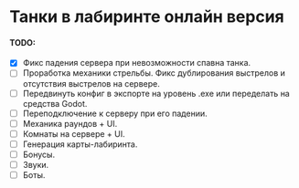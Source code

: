 # Танки в лабиринте онлайн версия

#### TODO:
- [x] Фикс падения сервера при невозможности спавна танка.
- [ ] Проработка механики стрельбы. Фикс дублирования выстрелов и отсутствия выстрелов на сервере.
- [ ] Передвинуть конфиг в экспорте на уровень .exe или переделать на средства Godot.
- [ ] Переподключение к серверу при его падении.
- [ ] Механика раундов + UI.
- [ ] Комнаты на сервере + UI.
- [ ] Генерация карты-лабиринта.
- [ ] Бонусы.
- [ ] Звуки.
- [ ] Боты.
